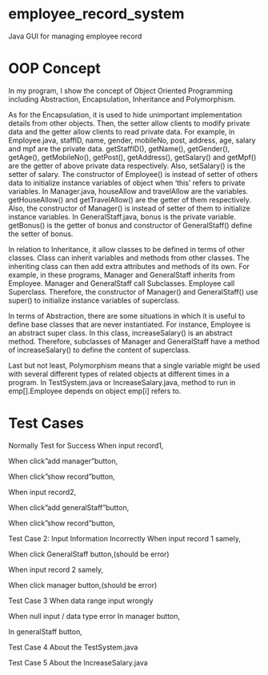 # employee_record_system
Java GUI for managing employee record
<h1>OOP Concept</h1>
<p>In my program, I show the concept of Object Oriented Programming including Abstraction, Encapsulation, Inheritance and Polymorphism.

As for the Encapsulation, it is used to hide unimportant implementation details from other objects. Then, the setter allow clients to modify private data and the getter allow clients to read private data.
For example, in Employee.java, staffID, name, gender, mobileNo, post, address, age, salary and mpf are the private data. getStaffID(), getName(), getGender(), getAge(), getMobileNo(), getPost(), getAddress(), getSalary() and getMpf() are the getter of above private data respectively. Also, setSalary() is the setter of salary. The constructor of Employee() is instead of setter of others data to initialize instance variables of object when ‘this’ refers to private variables.
In Manager.java, houseAllow and travelAllow are the variables. getHouseAllow() and getTravelAllow() are the getter of them respectively. Also, the constructor of Manager() is instead of setter of them to initialize instance variables.
In GeneralStaff.java, bonus is the private variable. getBonus() is the getter of bonus and constructor of GeneralStaff() define the setter of bonus.

In relation to Inheritance, it allow classes to be defined in terms of other classes. Class can inherit variables and methods from other classes. The inheriting class can then add extra attributes and methods of its own.
For example, in these programs, Manager and GeneralStaff inherits from Employee. Manager and GeneralStaff call Subclasses. Employee call Superclass. Therefore, the constructor of Manager() and GeneralStaff() use super() to initialize instance variables of superclass.

In terms of Abstraction, there are some situations in which it is useful to define base classes that are never instantiated.
For instance, Employee is an abstract super class. In this class, increaseSalary() is an abstract method. Therefore, subclasses of Manager and GeneralStaff have a method of increaseSalary() to define the content of superclass.

Last but not least, Polymorphism means that a single variable might be used with several different types of related objects at different times in a program. In TestSystem.java or IncreaseSalary.java, method to run in emp[].Employee depends on object emp[i] refers to.
</p>
<h1>Test Cases</h1>
<p>Normally Test for Success
When input record1,
 
When click”add manager”button,
 
When click”show record”button,

 


When input record2,
 
When click”add generalStaff”button,

 
When click”show record”button,

 




Test Case 2:
Input Information Incorrectly
When input record 1 samely,
 
When click GeneralStaff button,(should be error)
 






When input record 2 samely,
 
When click manager button,(should be error)

 








Test Case 3
When data range input wrongly
 
When null input / data type error 
In manager button,
 
In generalStaff button,
 

Test Case 4
About the TestSystem.java
 



Test Case 5
About the IncreaseSalary.java
 
</p>
